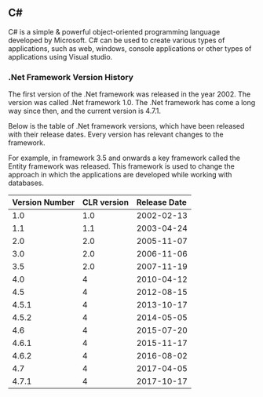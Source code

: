 ## C# 
C# is a simple & powerful object-oriented programming language developed by Microsoft. C# can be used to create various types of applications, such as web, windows, console applications or other types of applications using Visual studio.
### .Net Framework Version History
The first version of the .Net framework was released in the year 2002. The version was called .Net framework 1.0. The .Net framework has come a long way since then, and the current version is 4.7.1.

Below is the table of .Net framework versions, which have been released with their release dates. Every version has relevant changes to the framework.

For example, in framework 3.5 and onwards a key framework called the Entity framework was released. This framework is used to change the approach in which the applications are developed while working with databases.

|Version Number	| CLR version	| Release Date | 
|:--------------|:--------------|:-------------|
| 1.0	        | 1.0	        | 2002-02-13   | 
| 1.1	        | 1.1	        | 2003-04-24   | 
| 2.0	        | 2.0	        | 2005-11-07   | 
| 3.0	        | 2.0       	| 2006-11-06   | 
| 3.5	        | 2.0	        | 2007-11-19   | 
| 4.0	        | 4         	| 2010-04-12   | 
| 4.5	        | 4	            | 2012-08-15   | 
| 4.5.1	        | 4	            | 2013-10-17   | 
| 4.5.2         | 4	            | 2014-05-05   | 
| 4.6	        | 4         	| 2015-07-20   | 
| 4.6.1	        | 4	            | 2015-11-17   | 
| 4.6.2	        | 4	            | 2016-08-02   | 
| 4.7	        | 4         	| 2017-04-05   | 
| 4.7.1	        | 4	            | 2017-10-17   |  